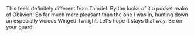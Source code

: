 This feels definitely different from Tamriel. By the looks of it a pocket realm of Oblivion. So far much more pleasant than the one I was in, hunting down an especially
vicious Winged Twilight. Let's hope it stays that way. Be on your guard.
